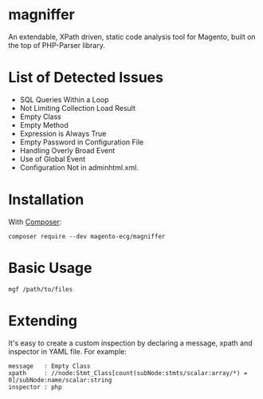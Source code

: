 magniffer
=========

An extendable, XPath driven, static code analysis tool for Magento, built on the top of PHP-Parser library.

List of Detected Issues
=======================

* SQL Queries Within a Loop
* Not Limiting Collection Load Result
* Empty Class
* Empty Method
* Expression is Always True
* Empty Password in Configuration File
* Handling Overly Broad Event
* Use of Global Event
* Configuration Not in adminhtml.xml.


Installation
============

With [Composer](http://getcomposer.org/):

```
composer require --dev magento-ecg/magniffer
```

Basic Usage
============

```
mgf /path/to/files
```


Extending
=========

It's easy to create a custom inspection by declaring a message, xpath and inspector in YAML file. For example:

```
message   : Empty Class
xpath     : //node:Stmt_Class[count(subNode:stmts/scalar:array/*) = 0]/subNode:name/scalar:string
inspector : php
```
